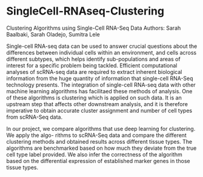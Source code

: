 # SingleCell-RNAseq-Clustering
Clustering Algorithms using Single-Cell RNA-Seq Data
Authors: Sarah Baalbaki, Sarah Oladejo, Sumitra Lele 

Single-cell RNA-seq data can be used to answer crucial questions about the differences between individual cells within an environment, and cells across different subtypes, which helps identify sub-populations and areas of interest for a specific problem being tackled. Efficient computational analyses of scRNA-seq data are required to extract inherent biological information from the huge quantity of information that single-cell RNA-Seq technology presents. The integration of single-cell RNA-seq data with other machine learning algorithms has facilitaed these methods of analysis. One of these algorithms is clustering which is applied on such data. It is an upstream step that affects other downstream analysis, and it is therefore imperative to obtain accurate cluster assignment and number of cell types from scRNA-Seq data.

In our project, we compare algorithms that use deep learning for clustering. We apply the algo- rithms to scRNA-Seq data and compare the different clustering methods and obtained results across different tissue types. The algorithms are benchmarked based on how much they deviate from the true cell type label provided. We also infer the correctness of the algorithm based on the differential expression of established marker genes in those tissue types.

